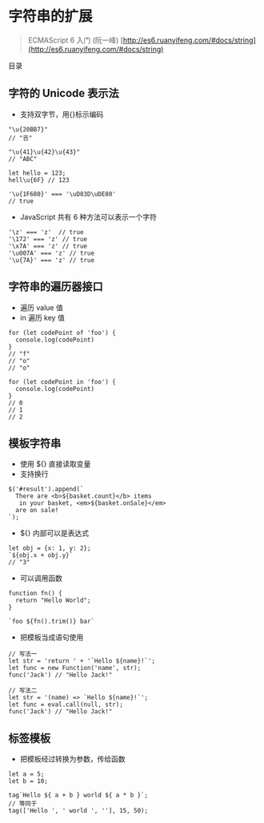 # 字符串的扩展

> ECMAScript 6 入门 (阮一峰) [http://es6.ruanyifeng.com/#docs/string](http://es6.ruanyifeng.com/#docs/string)

目录


## 字符的 Unicode 表示法

- 支持双字节，用{}标示编码

```
"\u{20BB7}"
// "𠮷"

"\u{41}\u{42}\u{43}"
// "ABC"

let hello = 123;
hell\u{6F} // 123

'\u{1F680}' === '\uD83D\uDE80'
// true
```

- JavaScript 共有 6 种方法可以表示一个字符

```
'\z' === 'z'  // true
'\172' === 'z' // true
'\x7A' === 'z' // true
'\u007A' === 'z' // true
'\u{7A}' === 'z' // true
```

## 字符串的遍历器接口

- 遍历 value 值
- in 遍历 key 值

```
for (let codePoint of 'foo') {
  console.log(codePoint)
}
// "f"
// "o"
// "o"

for (let codePoint in 'foo') {
  console.log(codePoint)
}
// 0
// 1
// 2
```

## 模板字符串

- 使用 ${} 直接读取变量
- 支持换行

```
$('#result').append(`
  There are <b>${basket.count}</b> items
   in your basket, <em>${basket.onSale}</em>
  are on sale!
`);
```

- ${} 内部可以是表达式

```
let obj = {x: 1, y: 2};
`${obj.x + obj.y}`
// "3"
```

- 可以调用函数

```
function fn() {
  return "Hello World";
}

`foo ${fn().trim()} bar`
```

- 把模板当成语句使用

```
// 写法一
let str = 'return ' + '`Hello ${name}!`';
let func = new Function('name', str);
func('Jack') // "Hello Jack!"

// 写法二
let str = '(name) => `Hello ${name}!`';
let func = eval.call(null, str);
func('Jack') // "Hello Jack!"
```

## 标签模板

- 把模板经过转换为参数，传给函数

```
let a = 5;
let b = 10;

tag`Hello ${ a + b } world ${ a * b }`;
// 等同于
tag(['Hello ', ' world ', ''], 15, 50);
```